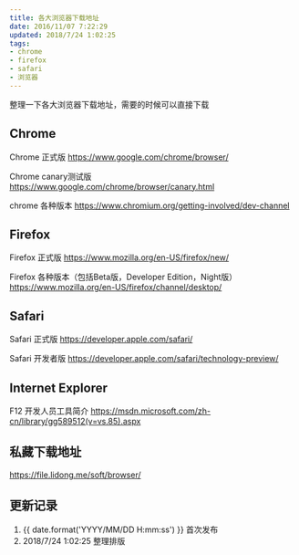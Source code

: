 ```yaml
---
title: 各大浏览器下载地址
date: 2016/11/07 7:22:29
updated: 2018/7/24 1:02:25
tags:
- chrome
- firefox
- safari
- 浏览器
---
```


整理一下各大浏览器下载地址，需要的时候可以直接下载

<!-- more -->
## Chrome

Chrome 正式版
https://www.google.com/chrome/browser/

Chrome canary测试版
https://www.google.com/chrome/browser/canary.html

chrome 各种版本
https://www.chromium.org/getting-involved/dev-channel

## Firefox

Firefox 正式版
https://www.mozilla.org/en-US/firefox/new/

Firefox 各种版本（包括Beta版，Developer Edition，Night版）
https://www.mozilla.org/en-US/firefox/channel/desktop/

## Safari

Safari 正式版
https://developer.apple.com/safari/

Safari 开发者版
https://developer.apple.com/safari/technology-preview/

## Internet Explorer

F12 开发人员工具简介
https://msdn.microsoft.com/zh-cn/library/gg589512(v=vs.85).aspx

## 私藏下载地址

https://file.lidong.me/soft/browser/

## 更新记录

1. {{ date.format('YYYY/MM/DD H:mm:ss') }} 首次发布
2. 2018/7/24 1:02:25 整理排版
